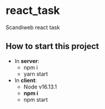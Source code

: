 # react_task
Scandiweb react task

## How to start this project
- In **server**:
  * npm i
  * yarn start
- In **client**:
  * Node v16.13.1
  * **npm i**
  * npm start

